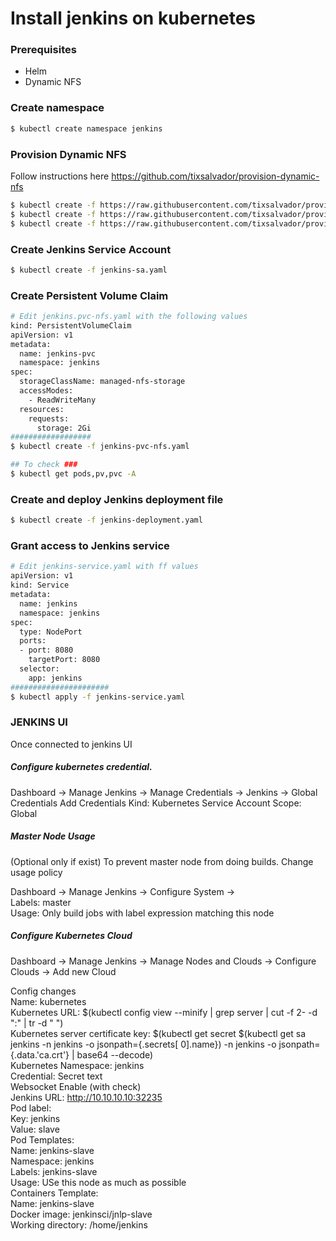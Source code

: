 # Install jenkins on kubernetes
### Prerequisites
- Helm
- Dynamic NFS

### Create namespace
```sh
$ kubectl create namespace jenkins
```

### Provision Dynamic NFS
Follow instructions here https://github.com/tixsalvador/provision-dynamic-nfs
```sh
$ kubectl create -f https://raw.githubusercontent.com/tixsalvador/provision-dynamic-nfs/main/rbac.yaml
$ kubectl create -f https://raw.githubusercontent.com/tixsalvador/provision-dynamic-nfs/main/class.yaml
$ kubectl create -f https://raw.githubusercontent.com/tixsalvador/provision-dynamic-nfs/main/deployment.yaml
```

### Create Jenkins Service Account
```sh
$ kubectl create -f jenkins-sa.yaml
```

### Create Persistent Volume Claim
```sh
# Edit jenkins.pvc-nfs.yaml with the following values
kind: PersistentVolumeClaim
apiVersion: v1
metadata:
  name: jenkins-pvc
  namespace: jenkins
spec:
  storageClassName: managed-nfs-storage
  accessModes:
    - ReadWriteMany
  resources:
    requests:
      storage: 2Gi
##################
$ kubectl create -f jenkins-pvc-nfs.yaml

## To check ###
$ kubectl get pods,pv,pvc -A
```

### Create and deploy  Jenkins deployment file
```sh
$ kubectl create -f jenkins-deployment.yaml
```

### Grant access to Jenkins service
```sh
# Edit jenkins-service.yaml with ff values
apiVersion: v1
kind: Service
metadata:
  name: jenkins
  namespace: jenkins
spec:
  type: NodePort
  ports:
  - port: 8080
    targetPort: 8080
  selector:
    app: jenkins
######################
$ kubectl apply -f jenkins-service.yaml
```

### JENKINS UI
Once connected to jenkins UI

##### Configure kubernetes credential.
Dashboard -> Manage Jenkins -> Manage Credentials -> Jenkins -> Global Credentials
Add Credentials
Kind: Kubernetes Service Account
Scope: Global

##### Master Node Usage #####
(Optional only if exist)
To prevent master node from doing builds. Change usage policy

Dashboard -> Manage Jenkins -> Configure System ->  
Labels: master  
Usage: Only build jobs with label expression matching this node  

##### Configure Kubernetes Cloud
Dashboard -> Manage Jenkins -> Manage Nodes and Clouds -> Configure Clouds -> Add new Cloud

Config changes  
Name: kubernetes  
Kubernetes URL: $(kubectl config view --minify | grep server | cut -f 2- -d ":" | tr -d " ")  
Kubernetes server certificate key: $(kubectl get secret $(kubectl get sa jenkins -n jenkins -o jsonpath={.secrets[
0].name}) -n jenkins -o jsonpath={.data.'ca\.crt'} | base64 --decode)  
Kubernetes Namespace: jenkins  
Credential: Secret text  
Websocket Enable (with check)  
Jenkins URL: http://10.10.10.10:32235  
Pod label:  
  Key: jenkins  
  Value: slave  
Pod Templates:    
  Name: jenkins-slave  
  Namespace: jenkins  
  Labels: jenkins-slave  
  Usage: USe this node as much as possible  
Containers Template:   
  Name: jenkins-slave  
  Docker image: jenkinsci/jnlp-slave  
  Working directory: /home/jenkins  
